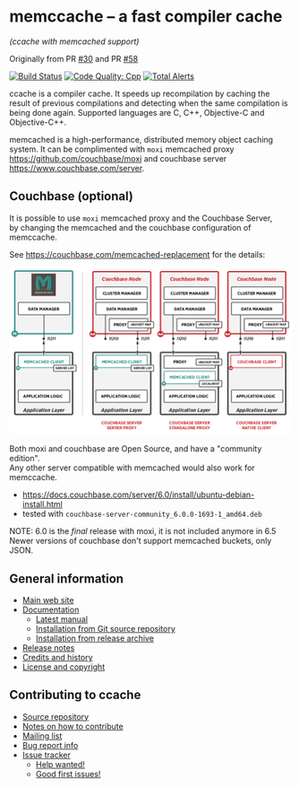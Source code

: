 memccache – a fast compiler cache
=================================

_(ccache with memcached support)_

Originally from PR [#30](https://github.com/ccache/ccache/pull/30) and PR [#58](https://github.com/ccache/ccache/pull/58)

[![Build Status](https://travis-ci.org/ccache/ccache.svg?branch=3.7-maint)](https://travis-ci.org/ccache/ccache)
[![Code Quality: Cpp](https://img.shields.io/lgtm/grade/cpp/g/ccache/ccache.svg?logo=lgtm&logoWidth=18)](https://lgtm.com/projects/g/ccache/ccache/context:cpp)
[![Total Alerts](https://img.shields.io/lgtm/alerts/g/ccache/ccache.svg?logo=lgtm&logoWidth=18)](https://lgtm.com/projects/g/ccache/ccache/alerts)

ccache is a compiler cache. It speeds up recompilation by caching the result of
previous compilations and detecting when the same compilation is being done
again. Supported languages are C, C++, Objective-C and Objective-C++.

memcached is a high-performance, distributed memory object caching system.
It can be complimented with `moxi` memcached proxy <https://github.com/couchbase/moxi>
and couchbase server <https://www.couchbase.com/server>.

Couchbase (optional)
--------------------

It is possible to use `moxi` memcached proxy and the Couchbase Server,<br />
by changing the memcached and the couchbase configuration of memccache.

See <https://couchbase.com/memcached-replacement> for the details:

![couchbase memcached](images/couchbase-memcached-replacement.png)

Both moxi and couchbase are Open Source, and have a "community edition".<br />
Any other server compatible with memcached would also work for memccache.

* <https://docs.couchbase.com/server/6.0/install/ubuntu-debian-install.html>
* tested with `couchbase-server-community_6.0.0-1693-1_amd64.deb`

NOTE: 6.0 is the _final_ release with moxi, it is not included anymore in 6.5<br />
Newer versions of couchbase don't support memcached buckets, only JSON.

General information
-------------------

* [Main web site](https://ccache.dev)
* [Documentation](https://ccache.dev/documentation.html)
  * [Latest manual](https://ccache.dev/manual/latest.html)
  * [Installation from Git source repository](https://github.com/ccache/ccache/blob/master/doc/INSTALL.md)
  * [Installation from release archive](https://github.com/ccache/ccache/blob/master/doc/INSTALL-from-release-archive.md)
* [Release notes](https://ccache.dev/releasenotes.html)
* [Credits and history](https://ccache.dev/credits.html)
* [License and copyright](https://ccache.dev/license.html)


Contributing to ccache
----------------------

* [Source repository](https://github.com/ccache/ccache)
* [Notes on how to contribute](https://github.com/ccache/ccache/blob/master/CONTRIBUTING.md)
* [Mailing list](https://lists.samba.org/mailman/listinfo/ccache/)
* [Bug report info](https://ccache.dev/bugs.html)
* [Issue tracker](https://github.com/ccache/ccache/issues)
  * [Help wanted!](https://github.com/ccache/ccache/labels/help%20wanted)
  * [Good first issues!](https://github.com/ccache/ccache/labels/good%20first%20issue)
